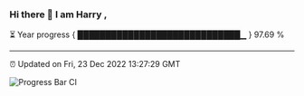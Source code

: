 ### Hi there 👋 I am Harry , 

⏳ Year progress { █████████████████████████████▁ } 97.69 %

---

⏰ Updated on Fri, 23 Dec 2022 13:27:29 GMT

![Progress Bar CI](https://github.com/duykhang68/duykhang68/workflows/Progress%20Bar%20CI/badge.svg)

